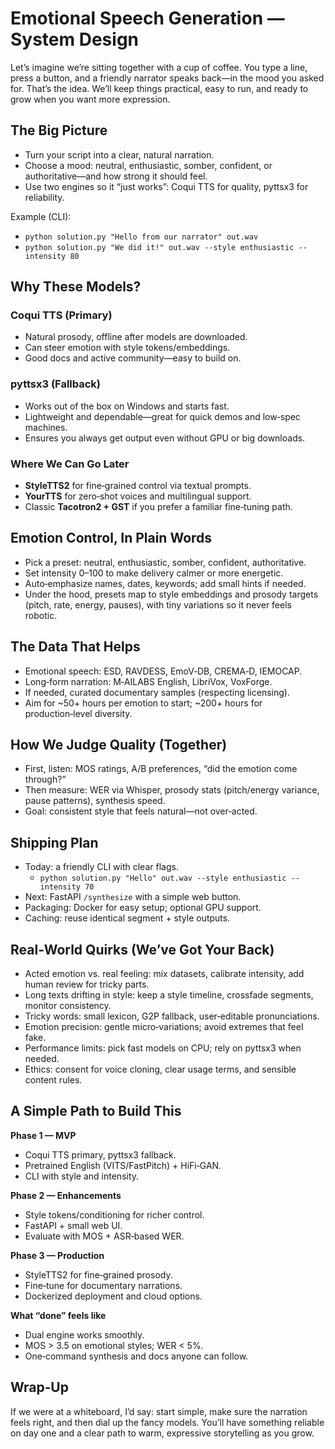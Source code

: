# Emotional Speech Generation — System Design

Let’s imagine we’re sitting together with a cup of coffee. You type a line, press a button, and a friendly narrator speaks back—in the mood you asked for. That’s the idea. We’ll keep things practical, easy to run, and ready to grow when you want more expression.

## The Big Picture
- Turn your script into a clear, natural narration.
- Choose a mood: neutral, enthusiastic, somber, confident, or authoritative—and how strong it should feel.
- Use two engines so it “just works”: Coqui TTS for quality, pyttsx3 for reliability.

Example (CLI):
- `python solution.py "Hello from our narrator" out.wav`
- `python solution.py "We did it!" out.wav --style enthusiastic --intensity 80`

## Why These Models?
### Coqui TTS (Primary)
- Natural prosody, offline after models are downloaded.
- Can steer emotion with style tokens/embeddings.
- Good docs and active community—easy to build on.

### pyttsx3 (Fallback)
- Works out of the box on Windows and starts fast.
- Lightweight and dependable—great for quick demos and low‑spec machines.
- Ensures you always get output even without GPU or big downloads.

### Where We Can Go Later
- **StyleTTS2** for fine‑grained control via textual prompts.
- **YourTTS** for zero‑shot voices and multilingual support.
- Classic **Tacotron2 + GST** if you prefer a familiar fine‑tuning path.

## Emotion Control, In Plain Words
- Pick a preset: neutral, enthusiastic, somber, confident, authoritative.
- Set intensity 0–100 to make delivery calmer or more energetic.
- Auto‑emphasize names, dates, keywords; add small hints if needed.
- Under the hood, presets map to style embeddings and prosody targets (pitch, rate, energy, pauses), with tiny variations so it never feels robotic.

## The Data That Helps
- Emotional speech: ESD, RAVDESS, EmoV‑DB, CREMA‑D, IEMOCAP.
- Long‑form narration: M‑AILABS English, LibriVox, VoxForge.
- If needed, curated documentary samples (respecting licensing).
- Aim for ~50+ hours per emotion to start; ~200+ hours for production‑level diversity.

## How We Judge Quality (Together)
- First, listen: MOS ratings, A/B preferences, “did the emotion come through?”
- Then measure: WER via Whisper, prosody stats (pitch/energy variance, pause patterns), synthesis speed.
- Goal: consistent style that feels natural—not over‑acted.

## Shipping Plan
- Today: a friendly CLI with clear flags.
  - `python solution.py "Hello" out.wav --style enthusiastic --intensity 70`
- Next: FastAPI `/synthesize` with a simple web button.
- Packaging: Docker for easy setup; optional GPU support.
- Caching: reuse identical segment + style outputs.

## Real‑World Quirks (We’ve Got Your Back)
- Acted emotion vs. real feeling: mix datasets, calibrate intensity, add human review for tricky parts.
- Long texts drifting in style: keep a style timeline, crossfade segments, monitor consistency.
- Tricky words: small lexicon, G2P fallback, user‑editable pronunciations.
- Emotion precision: gentle micro‑variations; avoid extremes that feel fake.
- Performance limits: pick fast models on CPU; rely on pyttsx3 when needed.
- Ethics: consent for voice cloning, clear usage terms, and sensible content rules.

## A Simple Path to Build This
**Phase 1 — MVP**
- Coqui TTS primary, pyttsx3 fallback.
- Pretrained English (VITS/FastPitch) + HiFi‑GAN.
- CLI with style and intensity.

**Phase 2 — Enhancements**
- Style tokens/conditioning for richer control.
- FastAPI + small web UI.
- Evaluate with MOS + ASR‑based WER.

**Phase 3 — Production**
- StyleTTS2 for fine‑grained prosody.
- Fine‑tune for documentary narrations.
- Dockerized deployment and cloud options.

**What “done” feels like**
- Dual engine works smoothly.
- MOS > 3.5 on emotional styles; WER < 5%.
- One‑command synthesis and docs anyone can follow.

## Wrap‑Up
If we were at a whiteboard, I’d say: start simple, make sure the narration feels right, and then dial up the fancy models. You’ll have something reliable on day one and a clear path to warm, expressive storytelling as you grow.